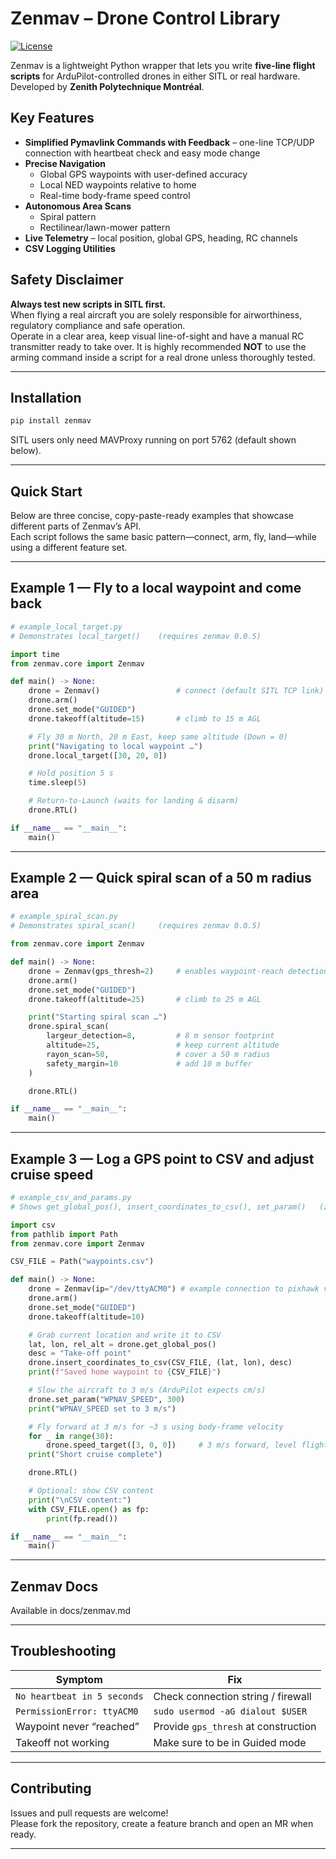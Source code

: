 # Zenmav – Drone Control Library

[![License](https://img.shields.io/badge/License-Apache_2.0-blue.svg)](https://opensource.org/licenses/Apache-2.0)

Zenmav is a lightweight Python wrapper that lets you write **five-line flight
scripts** for ArduPilot-controlled drones in either SITL or real hardware. 
Developed by **Zenith Polytechnique Montréal**.

## Key Features

- **Simplified Pymavlink Commands with Feedback** – one-line TCP/UDP connection with heartbeat check and easy mode change
- **Precise Navigation**
  - Global GPS waypoints with user-defined accuracy
  - Local NED waypoints relative to home
  - Real-time body-frame speed control
- **Autonomous Area Scans**
  - Spiral pattern
  - Rectilinear/lawn-mower pattern
- **Live Telemetry** – local position, global GPS, heading, RC channels
- **CSV Logging Utilities**

## Safety Disclaimer

**Always test new scripts in SITL first.**  
When flying a real aircraft you are solely responsible for airworthiness, regulatory compliance and safe operation.  
Operate in a clear area, keep visual line-of-sight and have a manual RC transmitter ready to take over. It is highly recommended **NOT** to use the arming command inside a script for a real drone unless thoroughly tested.

---

## Installation

```bash
pip install zenmav
```

SITL users only need MAVProxy running on port 5762 (default shown below).

---

## Quick Start

Below are three concise, copy-paste-ready examples that showcase different parts of Zenmav’s API.  
Each script follows the same basic pattern—connect, arm, fly, land—while using a different feature set. 

------------------------------------------------------------------------------------------------------------------------
Example 1 — Fly to a local waypoint and come back
------------------------------------------------------------------------------------------------------------------------

```python
# example_local_target.py
# Demonstrates local_target()    (requires zenmav 0.0.5)

import time
from zenmav.core import Zenmav

def main() -> None:
    drone = Zenmav()                 # connect (default SITL TCP link)
    drone.arm()
    drone.set_mode("GUIDED")
    drone.takeoff(altitude=15)       # climb to 15 m AGL

    # Fly 30 m North, 20 m East, keep same altitude (Down = 0)
    print("Navigating to local waypoint …")
    drone.local_target([30, 20, 0])

    # Hold position 5 s
    time.sleep(5)

    # Return-to-Launch (waits for landing & disarm)
    drone.RTL()

if __name__ == "__main__":
    main()
```

------------------------------------------------------------------------------------------------------------------------
Example 2 — Quick spiral scan of a 50 m radius area
------------------------------------------------------------------------------------------------------------------------

```python
# example_spiral_scan.py
# Demonstrates spiral_scan()     (requires zenmav 0.0.5)

from zenmav.core import Zenmav

def main() -> None:
    drone = Zenmav(gps_thresh=2)     # enables waypoint-reach detection in metres
    drone.arm()
    drone.set_mode("GUIDED")
    drone.takeoff(altitude=25)       # climb to 25 m AGL

    print("Starting spiral scan …")
    drone.spiral_scan(
        largeur_detection=8,         # 8 m sensor footprint
        altitude=25,                 # keep current altitude
        rayon_scan=50,               # cover a 50 m radius
        safety_margin=10             # add 10 m buffer
    )

    drone.RTL()

if __name__ == "__main__":
    main()
```

------------------------------------------------------------------------------------------------------------------------
Example 3 — Log a GPS point to CSV and adjust cruise speed
------------------------------------------------------------------------------------------------------------------------

```python
# example_csv_and_params.py
# Shows get_global_pos(), insert_coordinates_to_csv(), set_param()   (zenmav 0.0.5)

import csv
from pathlib import Path
from zenmav.core import Zenmav

CSV_FILE = Path("waypoints.csv")

def main() -> None:
    drone = Zenmav(ip="/dev/ttyACM0") # example connection to pixhawk via USB
    drone.arm()
    drone.set_mode("GUIDED")
    drone.takeoff(altitude=10)

    # Grab current location and write it to CSV
    lat, lon, rel_alt = drone.get_global_pos()
    desc = "Take-off point"
    drone.insert_coordinates_to_csv(CSV_FILE, (lat, lon), desc)
    print(f"Saved home waypoint to {CSV_FILE}")

    # Slow the aircraft to 3 m/s (ArduPilot expects cm/s)
    drone.set_param("WPNAV_SPEED", 300)
    print("WPNAV_SPEED set to 3 m/s")

    # Fly forward at 3 m/s for ~3 s using body-frame velocity
    for _ in range(30):
        drone.speed_target([3, 0, 0])     # 3 m/s forward, level flight
    print("Short cruise complete")

    drone.RTL()

    # Optional: show CSV content
    print("\nCSV content:")
    with CSV_FILE.open() as fp:
        print(fp.read())

if __name__ == "__main__":
    main()
```

---

## Zenmav Docs

Available in docs/zenmav.md

---

## Troubleshooting
| Symptom                             | Fix                                    |
|-------------------------------------|----------------------------------------|
| `No heartbeat in 5 seconds`         | Check connection string / firewall     |
| `PermissionError: ttyACM0`          | `sudo usermod -aG dialout $USER`       |
| Waypoint never “reached”            | Provide `gps_thresh` at construction   |
| Takeoff not working            | Make sure to be in Guided mode   |

---

## Contributing

Issues and pull requests are welcome!  
Please fork the repository, create a feature branch and open an MR when ready.

---